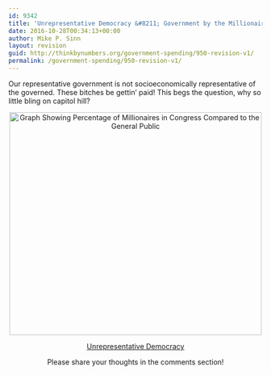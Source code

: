 ```yaml
---
id: 9342
title: 'Unrepresentative Democracy &#8211; Government by the Millionaires and for the Millionaires'
date: 2016-10-28T00:34:13+00:00
author: Mike P. Sinn
layout: revision
guid: http://thinkbynumbers.org/government-spending/950-revision-v1/
permalink: /government-spending/950-revision-v1/
---
```

Our representative government is not socioeconomically representative of the governed. These bitches be gettin&#8217; paid! This begs the question, why so little bling on capitol hill?

<p style="text-align: center;">
  <img class=" aligncenter" title="Unrepresentative Democracy - Government by the Millionaires and for the Millionaires" src="https://i1.wp.com/thinkbynumbers.org/wp-content/uploads/2011/10/Unrepresentative-Democracy-e1319168693378.jpg?resize=500%2C442" alt="Graph Showing Percentage of Millionaires in Congress Compared to the General Public" width="500" height="442" data-recalc-dims="1" />
</p>

<p style="text-align: center;">
  <span style="text-decoration: underline;">Unrepresentative Democracy</span>
</p>

<p style="text-align: center;">
  <p style="text-align: center;">
    Please share your thoughts in the comments section!
  </p>
  
  <p>
    &nbsp;
  </p>
  
  <p>
    &nbsp;
  </p>